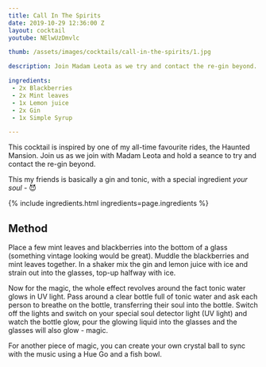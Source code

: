 ```yaml
---
title: Call In The Spirits
date: 2019-10-29 12:36:00 Z
layout: cocktail
youtube: NElwUzDmvlc

thumb: /assets/images/cocktails/call-in-the-spirits/1.jpg

description: Join Madam Leota as we try and contact the re-gin beyond. Gin, mint, blackberries and your soul makes it way into this ghoulish drink.

ingredients:
 - 2x Blackberries
 - 2x Mint leaves
 - 1x Lemon juice
 - 2x Gin
 - 1x Simple Syrup

---
```


This cocktail is inspired by one of my all-time favourite rides, the Haunted Mansion. Join us as we join with Madam Leota and hold a seance to try and contact the re-gin beyond.

This my friends is basically a gin and tonic, with a special ingredient *your soul* - 😈

{% include ingredients.html ingredients=page.ingredients %}

## Method

Place a few mint leaves and blackberries into the bottom of a glass (something vintage looking would be great). Muddle the blackberries and mint leaves together. In a shaker mix the gin and lemon juice with ice and strain out into the glasses, top-up halfway with ice.

Now for the magic, the whole effect revolves around the fact tonic water glows in UV light. Pass around a clear bottle full of tonic water and ask each person to breathe on the bottle, transferring their soul into the bottle. Switch off the lights and switch on your special soul detector light (UV light) and watch the bottle glow, pour the glowing liquid into the glasses and the glasses will also glow - magic.

For another piece of magic, you can create your own crystal ball to sync with the music using a Hue Go and a fish bowl.


